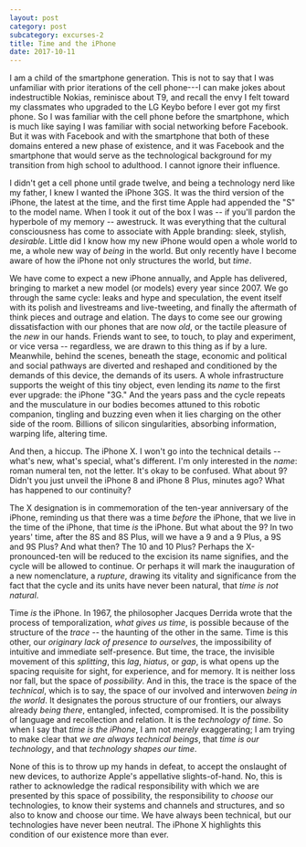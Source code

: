 ```yaml
---
layout: post
category: post
subcategory: excurses-2
title: Time and the iPhone
date: 2017-10-11
---
```


I am a child of the smartphone generation. This is not to say that I was unfamiliar with prior iterations of the cell phone---I can make jokes about indestructible Nokias, reminisce about T9, and recall the envy I felt toward my classmates who upgraded to the LG Keybo before I ever got my first phone. So I was familiar with the cell phone before the smartphone, which is much like saying I was familiar with social networking before Facebook. But it was with Facebook and with the smartphone that both of these domains entered a new phase of existence, and it was Facebook and the smartphone that would serve as the technological background for my transition from high school to adulthood. I cannot ignore their influence.

I didn't get a cell phone until grade twelve, and being a technology nerd like my father, I knew I wanted the iPhone 3GS. It was the third version of the iPhone, the latest at the time, and the first time Apple had appended the "S" to the model name. When I took it out of the box I was -- if you'll pardon the hyperbole of my memory -- awestruck. It was everything that the cultural consciousness has come to associate with Apple branding: sleek, stylish, *desirable*. Little did I know how my new iPhone would open a whole world to me, a whole new way of *being* in the world. But only recently have I become aware of how the iPhone not only structures the world, but *time*.

We have come to expect a new iPhone annually, and Apple has delivered, bringing to market a new model (or models) every year since 2007. We go through the same cycle: leaks and hype and speculation, the event itself with its polish and livestreams and live-tweeting, and finally the aftermath of think pieces and outrage and elation. The days to come see our growing dissatisfaction with our phones that are now *old*, or the tactile pleasure of the *new* in our hands. Friends want to see, to touch, to play and experiment, or vice versa -- regardless, we are drawn to this thing as if by a lure. Meanwhile, behind the scenes, beneath the stage, economic and political and social pathways are diverted and reshaped and conditioned by the demands of this device, the demands of its users. A whole infrastructure supports the weight of this tiny object, even lending its *name* to the first ever upgrade: the iPhone "3G." And the years pass and the cycle repeats and the musculature in our bodies becomes attuned to this robotic companion, tingling and buzzing even when it lies charging on the other side of the room. Billions of silicon singularities, absorbing information, warping life, altering time.

And then, a hiccup. The iPhone X. I won't go into the technical details -- what's new, what's special, what's different. I'm only interested in the *name*: roman numeral ten, not the letter. It's okay to be confused. What about 9? Didn't you just unveil the iPhone 8 and iPhone 8 Plus, minutes ago? What has happened to our continuity?

The X designation is in commemoration of the ten-year anniversary of the iPhone, reminding us that there was a time *before* the iPhone, that we live in the time of the iPhone, that time *is* the iPhone. But what about the 9? In two years' time, after the 8S and 8S Plus, will we have a 9 and a 9 Plus, a 9S and 9S Plus? And what then? The 10 and 10 Plus? Perhaps the X-pronounced-ten will be reduced to the excision its name signifies, and the cycle will be allowed to continue. Or perhaps it will mark the inauguration of a new nomenclature, a *rupture*, drawing its vitality and significance from the fact that the cycle and its units have never been natural, that *time is not natural*.

Time *is* the iPhone. In 1967, the philosopher Jacques Derrida wrote that the process of temporalization, *what gives us time*, is possible because of the structure of the *trace --* the haunting of the other in the same. Time is this other, our *originary lack of presence to ourselves*, the impossibility of intuitive and immediate self-presence. But time, the trace, the invisible movement of this *splitting*, this *lag*, *hiatus*, or *gap*, is what opens up the spacing requisite for sight, for experience, and for memory. It is neither loss nor fall, but the space of *possibility*. And in this, the trace is the space of the *technical*, which is to say, the space of our involved and interwoven *being in the world*. It designates the porous structure of our frontiers, our always already *being there*, entangled, infected, compromised. It is the possibility of language and recollection and relation. It is the *technology of time*. So when I say that *time is the iPhone*, I am not *merely* exaggerating; I am trying to make clear that *we are always technical beings*, that *time is our technology*, and that *technology shapes our time*.

None of this is to throw up my hands in defeat, to accept the onslaught of new devices, to authorize Apple's appellative slights-of-hand. No, this is rather to acknowledge the radical responsibility with which we are presented by this space of possibility, the responsibility to *choose* our technologies, to know their systems and channels and structures, and so also to know and choose our time. We have always been technical, but our technologies have never been neutral. The iPhone X highlights this condition of our existence more than ever.
